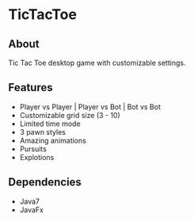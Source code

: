 # TicTacToe
## About
Tic Tac Toe desktop game with customizable settings.
## Features
- Player vs Player | Player vs Bot | Bot vs Bot
- Customizable grid size (3 - 10)
- Limited time mode
- 3 pawn styles
- Amazing animations
- Pursuits
- Explotions
## Dependencies
- Java7
- JavaFx
